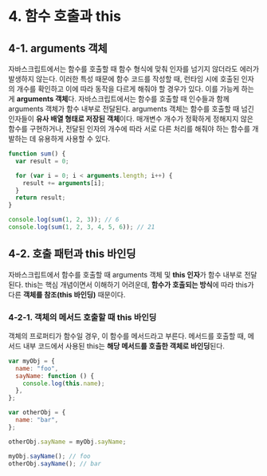# 4. 함수 호출과 this

## 4-1. arguments 객체

자바스크립트에서는 함수를 호출할 때 함수 형식에 맞춰 인자를 넘기지 않더라도 에러가 발생하지 않는다. 이러한 특성 때문에 함수 코드를 작성할 때, 런타임 시에 호출된 인자의 개수를 확인하고 이에 따라 동작을 다르게 해줘야 할 경우가 있다. 이를 가능케 하는 게 **arguments 객체**다. 자바스크립트에서는 함수를 호출할 때 인수들과 함께 arguments 객체가 함수 내부로 전달된다. arguments 객체는 함수를 호출할 때 넘긴 인자들이 **유사 배열 형태로 저장된 객체**이다. 매개변수 개수가 정확하게 정해지지 않은 함수를 구현하거나, 전달된 인자의 개수에 따라 서로 다른 처리를 해줘야 하는 함수를 개발하는 데 유용하게 사용할 수 있다.

```javascript
function sum() {
  var result = 0;

  for (var i = 0; i < arguments.length; i++) {
    result += arguments[i];
  }
  return result;
}

console.log(sum(1, 2, 3)); // 6
console.log(sum(1, 2, 3, 4, 5, 6)); // 21
```

## 4-2. 호출 패턴과 this 바인딩

자바스크립트에서 함수를 호출할 때 arguments 객체 및 **this 인자**가 함수 내부로 전달된다. this는 핵심 개념이면서 이해하기 어려운데, **함수가 호출되는 방식**에 따라 this가 다른 **객체를 참조(this 바인딩)** 때문이다.

### 4-2-1. 객체의 메서드 호출할 때 this 바인딩

객체의 프로퍼티가 함수일 경우, 이 함수를 메서드라고 부른다. 메서드를 호출할 때, 메서드 내부 코드에서 사용된 this는 **해당 메서드를 호출한 객체로 바인딩**된다.

```javascript
var myObj = {
  name: "foo",
  sayName: function () {
    console.log(this.name);
  },
};

var otherObj = {
  name: "bar",
};

otherObj.sayName = myObj.sayName;

myObj.sayName(); // foo
otherObj.sayName(); // bar
```
